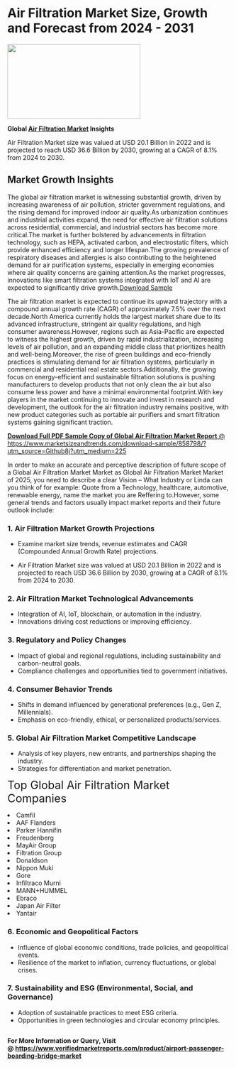 <H1>Air Filtration Market Size, Growth and Forecast from 2024 - 2031</H1><img class="aligncenter size-medium wp-image-584254" src="https://thirdeyenews.in/wp-content/uploads/2024/09/Global-Market-Research-300x168.jpeg" alt="" width="300" height="168" /><p><strong>Global&nbsp;<a href="https://www.marketsizeandtrends.com/download-sample/858798/?utm_source=Github8j?utm_medium=225">Air Filtration Market</a> Insights</strong></p><p>Air Filtration Market size was valued at USD 20.1 Billion in 2022 and is projected to reach USD 36.6 Billion by 2030, growing at a CAGR of 8.1% from 2024 to 2030.</p><p><h2>Market Growth Insights</h2> <p>The global air filtration market is witnessing substantial growth, driven by increasing awareness of air pollution, stricter government regulations, and the rising demand for improved indoor air quality.As urbanization continues and industrial activities expand, the need for effective air filtration solutions across residential, commercial, and industrial sectors has become more critical.The market is further bolstered by advancements in filtration technology, such as HEPA, activated carbon, and electrostatic filters, which provide enhanced efficiency and longer lifespan.The growing prevalence of respiratory diseases and allergies is also contributing to the heightened demand for air purification systems, especially in emerging economies where air quality concerns are gaining attention.As the market progresses, innovations like smart filtration systems integrated with IoT and AI are expected to significantly drive growth.<a href="https://www.example.com/download-sample">Download Sample</a></p> <p>The air filtration market is expected to continue its upward trajectory with a compound annual growth rate (CAGR) of approximately 7.5% over the next decade.North America currently holds the largest market share due to its advanced infrastructure, stringent air quality regulations, and high consumer awareness.However, regions such as Asia-Pacific are expected to witness the highest growth, driven by rapid industrialization, increasing levels of air pollution, and an expanding middle class that prioritizes health and well-being.Moreover, the rise of green buildings and eco-friendly practices is stimulating demand for air filtration systems, particularly in commercial and residential real estate sectors.Additionally, the growing focus on energy-efficient and sustainable filtration solutions is pushing manufacturers to develop products that not only clean the air but also consume less power and have a minimal environmental footprint.With key players in the market continuing to innovate and invest in research and development, the outlook for the air filtration industry remains positive, with new product categories such as portable air purifiers and smart filtration systems gaining significant traction.<p><a href="https://www.example.com/get-more"></p><p><span class=""><strong>Download Full PDF Sample Copy of Global Air Filtration Market Report</strong> @ <a href="https://www.marketsizeandtrends.com/download-sample/858798/?utm_source=Github8j?utm_medium=225" target="_blank">https://www.marketsizeandtrends.com/download-sample/858798/?utm_source=Github8j?utm_medium=225</a></span></p><p>In order to make an accurate and perceptive description of future scope of a Global&nbsp;Air Filtration Market Market as Global&nbsp;Air Filtration Market Market of 2025, you need to describe a clear Vision &ndash; What Industry or Linda can you think of for example: Quote from a Technology, healthcare, automotive, renewable energy, name the market you are Reffering to.However, some general trends and factors usually impact market reports and their future outlook include:</p><h3>1.&nbsp;<strong>Air Filtration Market Growth Projections</strong></h3><ul><li>Examine market size trends, revenue estimates and CAGR (Compounded Annual Growth Rate) projections.</li><li><p>Air Filtration Market size was valued at USD 20.1 Billion in 2022 and is projected to reach USD 36.6 Billion by 2030, growing at a CAGR of 8.1% from 2024 to 2030.</p></li></ul><h3>2.&nbsp;<strong>Air Filtration Market Technological Advancements</strong></h3><ul><li>Integration of AI, IoT, blockchain, or automation in the industry.</li><li>Innovations driving cost reductions or improving efficiency.</li></ul><h3>3.&nbsp;<strong>Regulatory and Policy Changes</strong></h3><ul><li>Impact of global and regional regulations, including sustainability and carbon-neutral goals.</li><li>Compliance challenges and opportunities tied to government initiatives.</li></ul><h3>4.&nbsp;<strong>Consumer Behavior Trends</strong></h3><ul><li>Shifts in demand influenced by generational preferences (e.g., Gen Z, Millennials).</li><li>Emphasis on eco-friendly, ethical, or personalized products/services.</li></ul><h3>5.&nbsp;<strong>Global Air Filtration Market Competitive Landscape</strong></h3><ul><li>Analysis of key players, new entrants, and partnerships shaping the industry.</li><li>Strategies for differentiation and market penetration.</li></ul><p data-pm-slice="1 1 []"><span style="color: inherit; font-family: inherit; font-size: 25px;">Top Global Air Filtration Market Companies</span></p><div class="" data-test-id=""><p><li>Camfil</li><li> AAF Flanders</li><li> Parker Hannifin</li><li> Freudenberg</li><li> MayAir Group</li><li> Filtration Group</li><li> Donaldson</li><li> Nippon Muki</li><li> Gore</li><li> Infiltraco Murni</li><li> MANN+HUMMEL</li><li> Ebraco</li><li> Japan Air Filter</li><li> Yantair</li></p></div><h3>6.&nbsp;<strong>Economic and Geopolitical Factors</strong></h3><ul><li>Influence of global economic conditions, trade policies, and geopolitical events.</li><li>Resilience of the market to inflation, currency fluctuations, or global crises.</li></ul><h3>7.&nbsp;<strong>Sustainability and ESG (Environmental, Social, and Governance)</strong></h3><ul><li>Adoption of sustainable practices to meet ESG criteria.</li><li>Opportunities in green technologies and circular economy principles.</li></ul><h2><strong style="font-size: 14px;">For More Information or Query, Visit @&nbsp;</strong><a style="background-color: #ffffff; font-size: 14px;" href="https://www.marketsizeandtrends.com/report/air-filtration-market/" target="_blank">https://www.verifiedmarketreports.com/product/airport-passenger-boarding-bridge-market</a></h2>